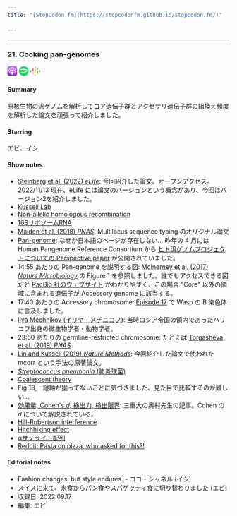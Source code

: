 ```yaml
---
title: "[StopCodon.fm](https://stopcodonfm.github.io/stopcodon.fm/)"

---
```

-------
### 21. Cooking pan-genomes

[<img src="https://raw.githubusercontent.com/StopCodonfm/stopcodon/main/logos/apple-podcasts.png" width="22px">]()
[<img src="https://raw.githubusercontent.com/StopCodonfm/stopcodon/main/logos/spotify.png" width="22px">]()
[<img src="https://raw.githubusercontent.com/StopCodonfm/stopcodon/main/logos/google-podcasts.png" width="22px">]()


#### Summary
原核生物の汎ゲノムを解析してコア遺伝子群とアクセサリ遺伝子群の組換え頻度を解析した論文を頑張って紹介しました。

#### Starring
エビ、イシ

#### Show notes

+ [Steinberg et al. (2022) _eLife_](https://elifesciences.org/articles/78533): 今回紹介した論文。オープンアクセス。2022/11/13 現在、eLife には論文のバージョンという概念があり、今回はバージョン2を紹介しました。
+ [Kussell Lab](https://www.kussellgroup.org/)
+ [Non-allelic homologous recombination](https://en.wikipedia.org/wiki/Non-allelic_homologous_recombination)
+ [16SリボソームRNA](https://en.wikipedia.org/wiki/16S_ribosomal_RNA)
+ [Maiden et al. (2018) _PNAS_](https://www.pnas.org/doi/full/10.1073/pnas.95.6.3140): Multilocus sequence typing のオリジナル論文
+ [Pan-genome](https://en.wikipedia.org/wiki/Pan-genome): なぜか日本語のページが存在しない... 昨年の 4 月には Human Pangenome Reference Consortium から [ヒト汎ゲノムプロジェクトについての Perspective paper](https://www.nature.com/articles/s41586-022-04601-8) が公開されていました。
+ 14:55 あたりの Pan-genome を説明する図: [McInerney et al. (2017) _Nature Microbiology_](https://www.nature.com/articles/nmicrobiol201740) の Figure 1 を参照しました。誰でもアクセスできる図だと [PacBio 社のウェブサイト](https://www.pacb.com/blog/sequencing-101-looking-beyond-the-single-reference-genome-to-a-pangenome-for-every-species/) がわかりやすく、この場合 "Core" 以外の領域に含まれる遺伝子が Accessory genome に該当する。
+ 17:40 あたりの Accessory chromosome: [Episode 17](https://stopcodonfm.github.io/stopcodon.fm/episodes/017.html) で Wasp の B 染色体に言及しました。
+ [Ilya Mechnikov (イリヤ・メチニコフ)](https://ja.wikipedia.org/wiki/%E3%82%A4%E3%83%AA%E3%83%A4%E3%83%BB%E3%83%A1%E3%83%81%E3%83%8B%E3%82%B3%E3%83%95): 当時ロシア帝国の領内であったハリコフ出身の微生物学者・動物学者。
+ 23:50 あたりの germline-restricted chromosome: たとえば [Torgasheva et al. (2019) _PNAS_](https://www.pnas.org/doi/10.1073/pnas.1817373116)
+ [Lin and Kussell (2019) _Nature Methods_](https://www.nature.com/articles/s41592-018-0293-7): 今回紹介した論文で使われた mcorr という手法の原著論文。
+ [_Streptococcus pneumonia_ (肺炎球菌)](https://ja.wikipedia.org/wiki/%E8%82%BA%E7%82%8E%E3%83%AC%E3%83%B3%E3%82%B5%E7%90%83%E8%8F%8C)
+ [Coalescent theory](https://en.wikipedia.org/wiki/Coalescent_theory)
+ Fig 1B,　縦軸が揃ってないことに気づきました、見た目で比較するのが難しい…
+ [効果量, Cohen's _d_, 検出力, 検出限界](https://oku.edu.mie-u.ac.jp/~okumura/stat/effectsize.html): 三重大の奥村先生の記事。Cohen の _d_ について解説されている。
+ [Hill-Robertson interference](https://en.wikipedia.org/wiki/Hill%E2%80%93Robertson_effect)
+ [Hitchhiking effect](https://en.wikipedia.org/wiki/Genetic_hitchhiking)
+ [αサテライト配列](https://www.yodosha.co.jp/jikkenigaku/keyword/494.html)
+ [Reddit: Pasta on pizza, who asked for this?!](https://www.reddit.com/r/StupidFood/comments/qga818/pasta_on_pizza_who_asked_for_this/)


#### Editorial notes

+ Fashion changes, but style endures. - ココ・シャネル (イシ)
+ スイスに来て、米食からパン食やスパゲッティ食に切り替わりました (エビ)
+ 収録日: 2022.09.17
+ 編集: エビ

